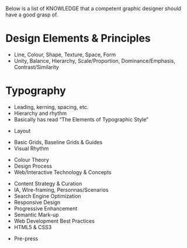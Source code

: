 Below is a list of KNOWLEDGE that a competent graphic designer should have a good grasp of.

# Design Elements & Principles
- Line, Colour, Shape, Texture, Space, Form
- Unity, Balance, Hierarchy, Scale/Proportion, Dominance/Emphasis, Contrast/Similarity

# Typography
- Leading, kerning, spacing, etc.
- Hierarchy and rhythm
- Basically has read “The Elements of Typographic Style”
* Layout
- Basic Grids, Baseline Grids & Guides
- Visual Rhythm
* Colour Theory
* Design Process
* Web/Interactive Technology & Concepts
- Content Strategy & Curation
- IA, Wire-framing, Personnas/Scenarios 
- Search Engine Optimization
- Responsive Design
- Progressive Enhancement
- Semantic Mark-up
- Web Development Best Practices
- HTML5 & CSS3
* Pre-press